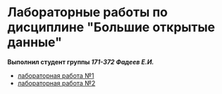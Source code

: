 Лабораторные работы по дисциплине "Большие открытые данные"
===========================================================

**Выполнил студент группы _171-372 Фадеев Е.И._**

- [лабораторная работа №1](./L1)
- [лабораторная работа №2](./L2)